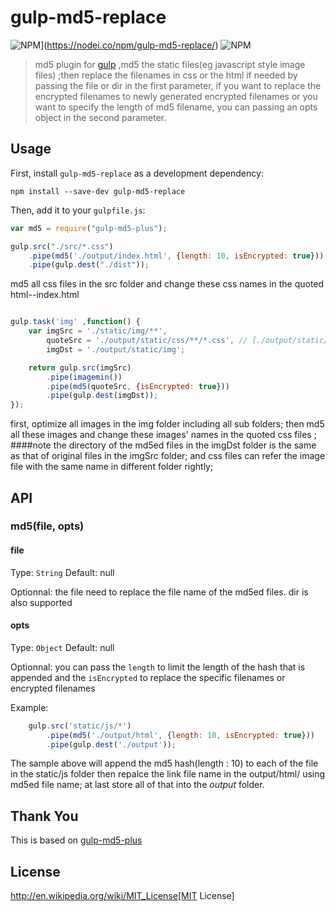 # gulp-md5-replace

![NPM](https://nodei.co/npm-dl/gulp-md5-replace.png)](https://nodei.co/npm/gulp-md5-replace/)
![NPM](https://nodei.co/npm/gulp-md5-replace.png?downloads=true&downloadRank=true&stars=true)

> md5 plugin for [gulp](https://github.com/wangfulin/gulp-md5-replace) ,md5 the static files(eg javascript style image files) ;then replace the filenames in css or the html if needed by passing the file or dir in the first parameter, if you want to replace the encrypted filenames to newly generated encrypted filenames or you want to specify the length of md5 filename, you can passing an opts object in the second parameter.

## Usage

First, install `gulp-md5-replace` as a development dependency:

```shell
npm install --save-dev gulp-md5-replace
```

Then, add it to your `gulpfile.js`:

```javascript
var md5 = require("gulp-md5-plus");

gulp.src("./src/*.css")
	.pipe(md5('./output/index.html', {length: 10, isEncrypted: true}))
	.pipe(gulp.dest("./dist"));
```

md5 all css files in the src folder and change these css names in the quoted html--index.html

```javascript

gulp.task('img' ,function() {
    var imgSrc = './static/img/**',
        quoteSrc = './output/static/css/**/*.css', // [./output/static/css/**/*.css',./output/static/js/**/*.js']
        imgDst = './output/static/img';

    return gulp.src(imgSrc)
        .pipe(imagemin())
        .pipe(md5(quoteSrc, {isEncrypted: true}))
        .pipe(gulp.dest(imgDst));
});

```

first, optimize all images in the img folder including all sub folders; then md5 all these images and change these images' names in the quoted css files ;
####note
the directory of the md5ed files in the imgDst folder is the same as that of original files in the imgSrc folder; and css files can refer the image file with the same name in different folder rightly;

## API

### md5(file, opts)

#### file
Type: `String`
Default: null

Optionnal: the file need to replace the file name of the md5ed files. dir is also supported

#### opts
Type: `Object`
Default: null

Optionnal: you can pass the `length` to limit the length of the hash that is appended and the `isEncrypted` to replace the specific filenames or encrypted filenames

Example:
```javascript
	gulp.src('static/js/*')
        .pipe(md5('./output/html', {length: 10, isEncrypted: true}))
        .pipe(gulp.dest('./output'));
```

The sample above will append the md5 hash(length : 10) to each of the file in the static/js folder then repalce the link file name in the output/html/ using md5ed file name; at last store all of that into the *output* folder.

## Thank You

This is based on [gulp-md5-plus](https://github.com/wpfpizicai/gulp-md5-plus)

## License

http://en.wikipedia.org/wiki/MIT_License[MIT License]





